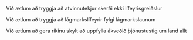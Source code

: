 Við ætlum að tryggja að atvinnutekjur skerði ekki lífeyrisgreiðslur

Við ætlum að tryggja að lágmarkslífeyrir fylgi lágmarkslaunum

Við ætlum að gera ríkinu skylt að uppfylla ákveðið þjónustustig um land allt
